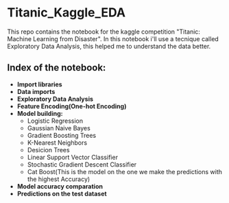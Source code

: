 # Titanic_Kaggle_EDA
This repo contains the notebook for the kaggle competition "Titanic: Machine Learning from Disaster". 
In this notebook i'll use a tecnique called Exploratory Data Analysis, this helped me to understand the data better.

## Index of the notebook:
  * **Import libraries**
  * **Data imports**
  * **Exploratory Data Analysis**
  * **Feature Encoding(One-hot Encoding)**
  * **Model building:** 
    * Logistic Regression
    * Gaussian Naive Bayes
    * Gradient Boosting Trees
    * K-Nearest Neighbors
    * Desicion Trees
    * Linear Support Vector Classifier
    * Stochastic Gradient Descent Classifier
    * Cat Boost(This is the model on the one we make the predictions with the highest Accuracy)
  * **Model accuracy comparation**
  * **Predictions on the test dataset**

